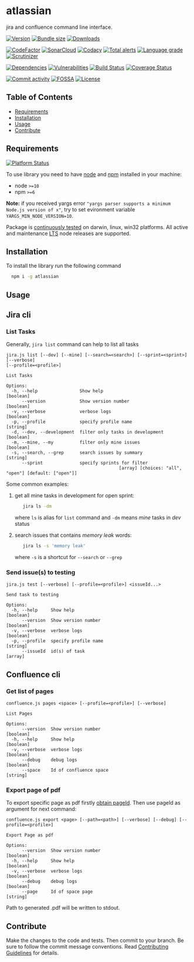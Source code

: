 # atlassian
jira and confluence command line interface.

[![Version][badge-vers]][npm]
[![Bundle size][npm-size-badge]][npm-size-url]
[![Downloads][npm-downloads-badge]][npm]

[![CodeFactor][codefactor-badge]][codefactor-url]
[![SonarCloud][sonarcloud-badge]][sonarcloud-url]
[![Codacy][codacy-badge]][codacy-url]
[![Total alerts][lgtm-alerts-badge]][lgtm-alerts-url]
[![Language grade][lgtm-lg-badge]][lgtm-lg-url]
[![Scrutinizer][scrutinizer-badge]][scrutinizer-url]

[![Dependencies][badge-deps]][npm]
[![Vulnerabilities][badge-vuln]](https://snyk.io/)
[![Build Status][tests-badge]][tests-url]
[![Coverage Status][badge-coverage]][url-coverage]

[![Commit activity][commit-activity-badge]][github]
[![FOSSA][fossa-badge]][fossa-url]
[![License][badge-lic]][github]

## Table of Contents
  - [Requirements](#requirements)
  - [Installation](#installation)
  - [Usage](#usage)
  - [Contribute](#contribute)

## Requirements
[![Platform Status][appveyor-badge]][appveyor-url]

To use library you need to have [node](https://nodejs.org) and [npm](https://www.npmjs.com) installed in your machine:

* node `>=10`
* npm `>=6`

**Note:** if you received yargs error ```"yargs parser supports a minimum Node.js version of x"```, try to set evironment variable ```YARGS_MIN_NODE_VERSION=10```.

Package is [continuously tested][appveyor-url] on darwin, linux, win32 platforms. All active and maintenance [LTS](https://nodejs.org/en/about/releases/) node releases are supported.
## Installation

To install the library run the following command

```bash
  npm i -g atlassian
```

## Usage

## Jira cli

### List Tasks

Generally, ```jira list``` command can help to list all tasks

```
jira.js list [--dev] [--mine] [--search=<search>] [--sprint=<sprint>] [--verbose]
[--profile=<profile>]

List Tasks

Options:
  -h, --help                Show help                                                 [boolean]
      --version             Show version number                                       [boolean]
  -v, --verbose             verbose logs                                              [boolean]
  -p, --profile             specify profile name                                       [string]
  -d, --dev, --development  filter only tasks in development                          [boolean]
  -m, --mine, --my          filter only mine issues                                   [boolean]
  -s, --search, --grep      search issues by summary                                   [string]
      --sprint              specify sprints for filter
                                           [array] [choices: "all", "open"] [default: ["open"]]
```

Some common examples:

1) get all mine tasks in development for open sprint:
   ```bash
      jira ls -dm
   ```
   where ```ls``` is alias for ```list``` command and ```-dm``` means *mine* tasks in *dev* status

2) search issues that contains *memory leak* words:
   ```bash
      jira ls -s 'memory leak'
   ```
   where ```-s``` is a shortcut for ```--search``` or ```--grep```

### Send issue(s) to testing

```
jira.js test [--verbose] [--profile=<profile>] <issueId...>

Send task to testing

Options:
  -h, --help     Show help                                                            [boolean]
      --version  Show version number                                                  [boolean]
  -v, --verbose  verbose logs                                                         [boolean]
  -p, --profile  specify profile name                                                  [string]
      --issueId  id(s) of task                                                          [array]
```

## Confluence cli

### Get list of pages
```
confluence.js pages <space> [--profile=<profile>] [--verbose]

List Pages

Options:
      --version  Show version number                                                  [boolean]
  -h, --help     Show help                                                            [boolean]
  -v, --verbose  verbose logs                                                         [boolean]
      --debug    debug logs                                                           [boolean]
      --space    Id of confluence space                                                [string]
```

### Export page of pdf

To export specific page as pdf firstly [obtain pageId](#get-list-of-pages). Then use pageId as argument for next command:

```
confluence.js export <page> [--path=<path>] [--verbose] [--debug] [--profile=<profile>]

Export Page as pdf

Options:
      --version  Show version number                                                  [boolean]
  -h, --help     Show help                                                            [boolean]
  -v, --verbose  verbose logs                                                         [boolean]
      --debug    debug logs                                                           [boolean]
      --page     Id of space page                                                      [string]

```

Path to generated .pdf will be written to stdout.

## Contribute

Make the changes to the code and tests. Then commit to your branch. Be sure to follow the commit message conventions. Read [Contributing Guidelines](.github/CONTRIBUTING.md) for details.

[npm]: https://www.npmjs.com/package/atlassian
[github]: https://github.com/pustovitDmytro/atlassian
[coveralls]: https://coveralls.io/github/pustovitDmytro/atlassian?branch=master
[badge-deps]: https://img.shields.io/david/pustovitDmytro/atlassian.svg
[badge-vuln]: https://img.shields.io/snyk/vulnerabilities/npm/atlassian.svg?style=popout
[badge-vers]: https://img.shields.io/npm/v/atlassian.svg
[badge-lic]: https://img.shields.io/github/license/pustovitDmytro/atlassian.svg
[badge-coverage]: https://coveralls.io/repos/github/pustovitDmytro/atlassian/badge.svg?branch=master
[url-coverage]: https://coveralls.io/github/pustovitDmytro/atlassian?branch=master

[tests-badge]: https://img.shields.io/circleci/build/github/pustovitDmytro/atlassian
[tests-url]: https://app.circleci.com/pipelines/github/pustovitDmytro/atlassian

[codefactor-badge]: https://www.codefactor.io/repository/github/pustovitdmytro/atlassian/badge
[codefactor-url]: https://www.codefactor.io/repository/github/pustovitdmytro/atlassian

[commit-activity-badge]: https://img.shields.io/github/commit-activity/m/pustovitDmytro/atlassian

[scrutinizer-badge]: https://scrutinizer-ci.com/g/pustovitDmytro/atlassian/badges/quality-score.png?b=master
[scrutinizer-url]: https://scrutinizer-ci.com/g/pustovitDmytro/atlassian/?branch=master

[lgtm-lg-badge]: https://img.shields.io/lgtm/grade/javascript/g/pustovitDmytro/atlassian.svg?logo=lgtm&logoWidth=18
[lgtm-lg-url]: https://lgtm.com/projects/g/pustovitDmytro/atlassian/context:javascript

[lgtm-alerts-badge]: https://img.shields.io/lgtm/alerts/g/pustovitDmytro/atlassian.svg?logo=lgtm&logoWidth=18
[lgtm-alerts-url]: https://lgtm.com/projects/g/pustovitDmytro/atlassian/alerts/

[codacy-badge]: https://app.codacy.com/project/badge/Grade/8667aa23afaa4725854f098c4b5e8890
[codacy-url]: https://www.codacy.com/gh/pustovitDmytro/atlassian/dashboard?utm_source=github.com&amp;utm_medium=referral&amp;utm_content=pustovitDmytro/atlassian&amp;utm_campaign=Badge_Grade

[sonarcloud-badge]: https://sonarcloud.io/api/project_badges/measure?project=pustovitDmytro_atlassian&metric=alert_status
[sonarcloud-url]: https://sonarcloud.io/dashboard?id=pustovitDmytro_atlassian

[npm-downloads-badge]: https://img.shields.io/npm/dw/atlassian
[npm-size-badge]: https://img.shields.io/bundlephobia/min/atlassian
[npm-size-url]: https://bundlephobia.com/result?p=atlassian

[appveyor-badge]: https://ci.appveyor.com/api/projects/status/ux42y068m7c2yl2p/branch/master?svg=true
[appveyor-url]: https://ci.appveyor.com/project/pustovitDmytro/atlassian/branch/master

[fossa-badge]: https://app.fossa.com/api/projects/custom%2B24828%2Fatlassian.svg?type=shield
[fossa-url]: https://app.fossa.com/projects/custom%2B24828%2Fatlassian?ref=badge_shield

